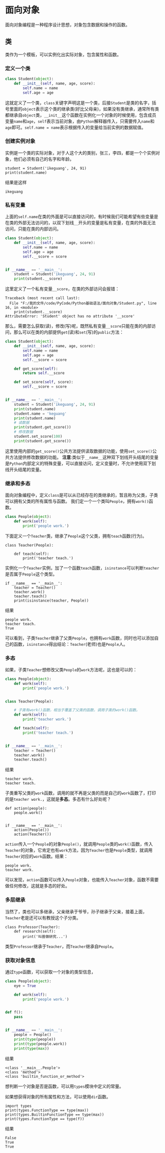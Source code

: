 # 面向对象
面向对象编程是一种程序设计思想，对象包含数据和操作的函数。

## 类
类作为一个模板，可以实例化出实际对象，包含属性和函数。
### 定义一个类
```python
class Student(object):
    def __init__(self, name, age, score):
        self.name = name
        self.age = age
```
这就定义了一个类，`class`关键字声明这是一个类，后接`Student`是类的名字，括号里面的`object`表示这个类的继承类(好比父母亲)，如果没有类继承，通常所有类都继承自`object`类，`__init__`这个函数在实例化一个对象的时候使用，包含成员变量`name`和`age`，`self`表示当前对象，由`Python`解释器传入，只需要传入`name`和`age`即可。`self.name = name`表示根据传入的变量给当前实例的数据赋值。
### 创建实例对象
实例是一个类的实际对象，对于人这个大的类别，张三，李四，都是一个个实例对象，他们必须有自己的名字和年龄。
```
student = Student('ikeguang', 24, 91)
print(student.name)
```
结果是这样
```
ikeguang
```
### 私有变量
上面的`self.name`在类的外面是可以直接访问的，有时候我们可能希望有些变量是在类的外部无法访问的，以双下划线`__`开头的变量是私有变量，在类的外面无法访问，只能在类的内部访问。
```python
class Student(object):
    def __init__(self, name, age, score):
        self.name = name
        self.age = age
        self.__score = score


if __name__ == '__main__':
    student = Student('ikeguang', 24, 91)
    print(student.__score)
```
这里定义了一个私有变量`__score`，在类的外部访问会报错：
```
Traceback (most recent call last):
  File "F:/我的文件/code/PyCode/Python基础语法/面向对象/Student.py", line 16, in <module>
    print(student.__score)
AttributeError: 'Student' object has no attribute '__score'
```
那么，需要怎么获取(读)，修改(写)呢，既然私有变量`__score`只能在类的内部访问，那么可以在类的内部提供`get`(读)和`set`(写)的`public`方法：
```python
class Student(object):
    def __init__(self, name, age, score):
        self.name = name
        self.age = age
        self.__score = score

    def get_score(self):
        return self.__score

    def set_score(self, score):
        self.__score = score


if __name__ == '__main__':
    student = Student('ikeguang', 24, 91)
    print(student.name)
    student.name = 'keguang'
    print(student.name)
    # 读数据
    print(student.get_score())
    # 修改数据
    student.set_score(100)
    print(student.get_score())
```
这里使用内部的`get_score()`公共方法提供读取数据的功能，使用`set_score()`公共方法提供修改数据的功能。
**注意**:类似于`__name__`这种双下划线开头结尾的变量是`Python`内部定义的特殊变量，可以直接访问，定义变量时，不允许使用双下划线开头结尾的变量。
### 继承和多态
面向对象编程中，定义`class`是可以从已经存在的类继承的，暂且称为父类，子类可以拥有父类的所有属性与函数。
我们定一个一个类叫`People`，拥有`work()`函数。
```python
class People(object):
    def work(self):
        print('people work.')
```
下面定义一个`Teacher`类，继承了`People`这个父类，拥有`teach`函数(行为)。
```
class Teacher(People):

    def teach(self):
        print('teacher teach.')
```
实例化一个`Teacher`实例，加了一个函数`teach`函数，`isinstance`可以判断`teacher`是否属于`People`这个类型。
```
if __name__ == '__main__':
    teacher = Teacher()
    teacher.work()
    teacher.teach()
    print(isinstance(teacher, People))
```
结果
```
people work.
teacher teach.
True
```
可以看到，子类`Teacher`继承了父类`People`，也拥有`work`函数，同时也可以添加自己的函数，`isinstance`得出结论：`Teacher`(老师)也是`People`人。
### 多态
如果，子类`Teacher`想修改父类`People`的`work`方法呢，这也是可以的：
```python
class People(object):
    def work(self):
        print('people work.')


class Teacher(People):

    # 子类有work()函数，相当于覆盖了父类的函数，调用子类的work()函数。
    def work(self):
        print('teacher work.')

    def teach(self):
        print('teacher teach.')


if __name__ == '__main__':
    teacher = Teacher()
    teacher.work()
    teacher.teach()
```
结果
```
teacher work.
teacher teach.
```
子类重写父类的`work`函数，调用的就不再是父类的而是自己的`work`函数了，打印的是`teacher work.`，这就是**多态**。多态有什么好处呢？
```
def action(people):
    people.work()


if __name__ == '__main__':
    action(People())
    action(Teacher())
```
`action`传入一个`People`的对象`People()`，就调用`People`类的`work()`函数，传入`Teacher`的对象，它肯定也有`work`方法，因为`Teacher`也是`People`类型，就调用`Teacher`对应的`work`函数。结果：
```
people work.
teacher work.
```
可以发现，`action`函数可以传入`People`对象，也能传入`Teacher`对象，函数不需要做任何修改，这就是多态的好处。

### 多层继承
当然了，类也可以多继承，父亲继承于爷爷，孙子继承于父亲，接着上面，`Teacher`老是还可以有教授这个子分类。
```
class Professor(Teacher):
    def research(self):
        print('叫兽做研究...')
```
类型`Professor`继承于`Teacher`，而`Teacher`继承自`People`。

### 获取对象信息
通过`type`函数，可以获取一个对象的类型信息，
```python
class People(object):
    eye = True

    def work(self):
        print('people work.')


def f():
    pass


if __name__ == '__main__':
    people = People()
    print(type(people))
    print(type(people.work))
    print(type(max))
```
结果
```
<class '__main__.People'>
<class 'method'>
<class 'builtin_function_or_method'>
```
想判断一个对象是否是函数，可以用`types`模块中定义的常量。

如果想获得对象的所有属性和方法，可以使用`dir`函数。
```
import types
print(types.FunctionType == type(max))
print(types.BuiltinFunctionType == type(max))
print(types.FunctionType == type(f))
```
结果
```
False
True
True
```

